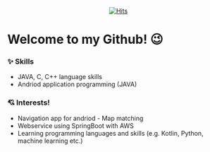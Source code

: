 <div align=center>
	
[![Hits](https://hits.seeyoufarm.com/api/count/incr/badge.svg?url=https%3A%2F%2Fgithub.com%2Fzzsza)](https://hits.seeyoufarm.com) 
	
</div>

# Welcome to my Github! 😉
### ✨ Skills
* JAVA, C, C++ language skills
* Andriod application programming (JAVA)
### 💘 Interests!
* Navigation app for andriod - Map matching
* Webservice using SpringBoot with AWS
* Learning programming languages and skills (e.g. Kotlin, Python, machine learning etc.)
